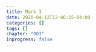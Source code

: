 ```yaml
---
title: Mark 3
date: 2020-04-12T12:46:15-04:00
categories: []
tags: []
chapter: "003"
inprogress: false
---
```


